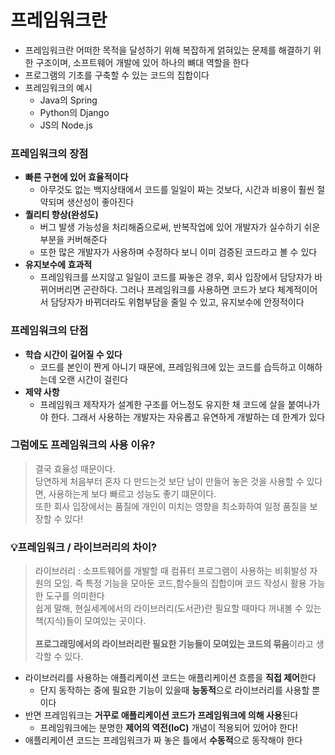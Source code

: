 # 프레임워크란
- 프레임워크란 어떠한 목적을 달성하기 위해 복잡하게 얽혀있는 문제를 해결하기 위한 구조이며, 소프트웨어 개발에 있어 하나의 뼈대 역할을 한다
- 프로그램의 기초를 구축할 수 있는 코드의 집합이다
- 프레임워크의 예시
    - Java의 Spring
    - Python의 Django
    - JS의 Node.js

### 프레임워크의 장점
- **빠른 구현에 있어 효율적이다**
    - 아무것도 없는 백지상태에서 코드를 일일이 짜는 것보다, 시간과 비용이 훨씬 절약되며 생산성이 좋아진다
- **퀄리티 향상(완성도)**
    - 버그 발생 가능성을 처리해줌으로써, 반복작업에 있어 개발자가 실수하기 쉬운 부분을 커버해준다
    - 또한 많은 개발자가 사용하며 수정하다 보니 이미 검증된 코드라고 볼 수 있다
- **유지보수에 효과적**
    - 프레임워크를 쓰지않고 일일이 코드를 짜놓은 경우, 회사 입장에서 담당자가 바뀌어버리면 곤란하다. 그러나 프레임워크를 사용하면 코드가 보다 체계적이어서 담당자가 바뀌더라도 위험부담을 줄일 수 있고, 유지보수에 안정적이다
### 프레임워크의 단점
- **학습 시간이 길어질 수 있다**
    - 코드를 본인이 짠게 아니기 때문에, 프레임워크에 있는 코드를 습득하고 이해하는데 오랜 시간이 걸린다
- **제약 사항**
    - 프레임워크 제작자가 설계한 구조를 어느정도 유지한 채 코드에 살을 붙여나가야 한다. 그래서 사용하는 개발자는 자유롭고 유연하게 개발하는 데 한계가 있다

### 그럼에도 프레임워크의 사용 이유?
> 결국 효율성 때문이다. <br>
> 당연하게 처음부터 혼자 다 만드는것 보단 남이 만들어 놓은 것을 사용할 수 있다면, 사용하는게 보다 빠르고 성능도 좋기 떄문이다.<br>
> 또한 회사 입장에서는 품질에 개인이 미치는 영향을 최소화하여 일정 품질을 보장할 수 있다!

### 💡프레임워크 / 라이브러리의 차이?

> 라이브러리 : 소프트웨어를 개발할 때 컴퓨터 프로그램이 사용하는 비휘발성 자원의 모임. 즉 특정 기능을 모아둔 코드,함수들의 집합이며 코드 작성시 활용 가능한 도구를 의미한다<br>
> 쉽게 말해, 현실세계에서의 라이브러리(도서관)란 필요할 때마다 꺼내볼 수 있는 책(지식)들이 모여있는 곳이다.<br>\
> **프로그래밍에서의 라이브러리란 필요한 기능들이 모여있는 코드의 묶음**이라고 생각할 수 있다.
> 
- 라이브러리를 사용하는 애플리케이션 코드는 애플리케이션 흐름을 **직접 제어**한다
    - 단지 동작하는 중에 필요한 기능이 있을때 **능동적**으로 라이브러리를 사용할 뿐이다
- 반면 프레임워크는 **거꾸로 애플리케이션 코드가 프레임워크에 의해 사용**된다
    - 프레임워크에는 분명한 **제어의 역전(IoC)** 개념이 적용되어 있어야 한다!
- 애플리케이션 코드는 프레임워크가 짜 놓은 틀에서 **수동적**으로 동작해야 한다